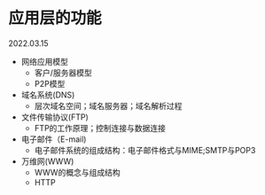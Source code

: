 # 应用层的功能
2022.03.15

* 网络应用模型
  * 客户/服务器模型
  * P2P模型
* 域名系统(DNS)
  * 层次域名空间；域名服务器；域名解析过程
* 文件传输协议(FTP)
  * FTP的工作原理；控制连接与数据连接
* 电子邮件（E-mail)
  * 电子邮件系统的组成结构：电子邮件格式与MIME;SMTP与POP3
* 万维网(WWW)
  * WWW的概念与组成结构
  * HTTP

